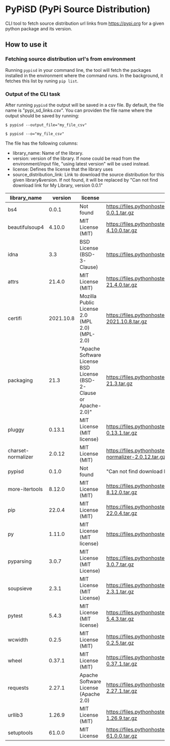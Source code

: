 # PyPiSD (PyPi Source Distribution)

CLI tool to fetch source distribution url links from https://pypi.org for a given python package and its version.


## How to use it

### Fetching source distribution url's from environment

Running `pypisd` in your command line, the tool will fetch the packages installed in the environment where the command runs. In the background, it fetches this list by runing `pip list`.


### Output of the CLI task

After running `pypisd` the output will be saved in a csv file. By default, the file name is "pypi_sd_links.csv".
You can providen the file name where the output should be saved by running:

```
$ pypisd --output_file="my_file_csv"
```

```
$ pypisd --o="my_file_csv"
```


The file has the following columns:

- library_name: Name of the library.
- version: version of the library. If none could be read from the environment/input file, "using latest version" will be used instead.
- license: Defines the license that the library uses
- source_distribution_link: Link to download the source distribution for this given library&version. If not found, it will be replaced by "Can not find download link for My Library, version 0.0.1"


| library_name      | version | license | source_distribution_link |
| ----------- | ----------- | ----------- | ----------- |
|bs4 | 0.0.1 | Not found| https://files.pythonhosted.org/packages/10/ed/7e8b97591f6f456174139ec089c769f89a94a1a4025fe967691de971f314/bs4-0.0.1.tar.gz |
|beautifulsoup4|4.10.0|MIT License (MIT)|https://files.pythonhosted.org/packages/a1/69/daeee6d8f22c997e522cdbeb59641c4d31ab120aba0f2c799500f7456b7e/beautifulsoup4-4.10.0.tar.gz
idna|3.3|BSD License (BSD-3-Clause)|https://files.pythonhosted.org/packages/62/08/e3fc7c8161090f742f504f40b1bccbfc544d4a4e09eb774bf40aafce5436/idna-3.3.tar.gz|
|attrs|21.4.0|MIT License (MIT)|https://files.pythonhosted.org/packages/d7/77/ebb15fc26d0f815839ecd897b919ed6d85c050feeb83e100e020df9153d2/attrs-21.4.0.tar.gz|
|certifi|2021.10.8|Mozilla Public License 2.0 (MPL 2.0) (MPL-2.0)|https://files.pythonhosted.org/packages/6c/ae/d26450834f0acc9e3d1f74508da6df1551ceab6c2ce0766a593362d6d57f/certifi-2021.10.8.tar.gz|
|packaging|21.3|"Apache Software License BSD License (BSD-2-Clause or Apache-2.0)"|https://files.pythonhosted.org/packages/df/9e/d1a7217f69310c1db8fdf8ab396229f55a699ce34a203691794c5d1cad0c/packaging-21.3.tar.gz|
|pluggy|0.13.1|MIT License (MIT license)|https://files.pythonhosted.org/packages/f8/04/7a8542bed4b16a65c2714bf76cf5a0b026157da7f75e87cc88774aa10b14/pluggy-0.13.1.tar.gz|
|charset-normalizer|2.0.12|MIT License (MIT)|https://files.pythonhosted.org/packages/56/31/7bcaf657fafb3c6db8c787a865434290b726653c912085fbd371e9b92e1c/charset-normalizer-2.0.12.tar.gz|
|pypisd|0.1.0|Not found|"Can not find download link for pypisd, version 0.1.0"|
|more-itertools|8.12.0|MIT License (MIT)|https://files.pythonhosted.org/packages/dc/b5/c216ffeace7b89b7387fe08e1b39a07c6da38ea82c60e2e630dd5883813b/more-itertools-8.12.0.tar.gz|
|pip|22.0.4|MIT License (MIT)|https://files.pythonhosted.org/packages/33/c9/e2164122d365d8f823213a53970fa3005eb16218edcfc56ca24cb6deba2b/pip-22.0.4.tar.gz|
|py|1.11.0|MIT License (MIT license)|https://files.pythonhosted.org/packages/98/ff/fec109ceb715d2a6b4c4a85a61af3b40c723a961e8828319fbcb15b868dc/py-1.11.0.tar.gz|
|pyparsing|3.0.7|MIT License (MIT License)|https://files.pythonhosted.org/packages/d6/60/9bed18f43275b34198eb9720d4c1238c68b3755620d20df0afd89424d32b/pyparsing-3.0.7.tar.gz|
|soupsieve|2.3.1|MIT License (MIT License)|https://files.pythonhosted.org/packages/e1/25/a3005eedafb34e1258458e8a4b94900a60a41a2b4e459e0e19631648a2a0/soupsieve-2.3.1.tar.gz|
|pytest|5.4.3|MIT License (MIT license)|https://files.pythonhosted.org/packages/8f/c4/e4a645f8a3d6c6993cb3934ee593e705947dfafad4ca5148b9a0fde7359c/pytest-5.4.3.tar.gz|
|wcwidth|0.2.5|MIT License (MIT)|https://files.pythonhosted.org/packages/89/38/459b727c381504f361832b9e5ace19966de1a235d73cdbdea91c771a1155/wcwidth-0.2.5.tar.gz|
|wheel|0.37.1|MIT License (MIT)|https://files.pythonhosted.org/packages/c0/6c/9f840c2e55b67b90745af06a540964b73589256cb10cc10057c87ac78fc2/wheel-0.37.1.tar.gz|
|requests|2.27.1|Apache Software License (Apache 2.0)|https://files.pythonhosted.org/packages/60/f3/26ff3767f099b73e0efa138a9998da67890793bfa475d8278f84a30fec77/requests-2.27.1.tar.gz|
|urllib3|1.26.9|MIT License (MIT)|https://files.pythonhosted.org/packages/1b/a5/4eab74853625505725cefdf168f48661b2cd04e7843ab836f3f63abf81da/urllib3-1.26.9.tar.gz|
|setuptools|61.0.0|MIT License|https://files.pythonhosted.org/packages/cf/68/bc4babfa1f0853d9164ed8f9fc97e3cc8293fa6e77277fb1a72b4de75ba5/setuptools-61.0.0.tar.gz|
